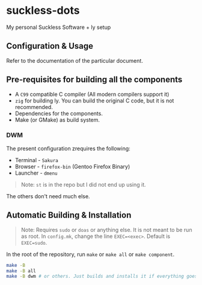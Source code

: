 # suckless-dots
My personal Suckless Software + ly setup

## Configuration & Usage
Refer to the documentation of the particular document.

## Pre-requisites for building all the components

- A `C99` compatible C compiler (All modern compilers support it)
- `zig` for building ly. You can build the original C code, but it is not recommended.
- Dependencies for the components.
- Make (or GMake) as build system.

### DWM
The present configuration zrequires the following:
- Terminal - `Sakura`
- Browser - `firefox-bin` (Gentoo Firefox Binary)
- Launcher - `dmenu`

>Note: `st` is in the repo but I did not end up using it.

The others don't need much else.

## Automatic Building & Installation

>Note: Requires `sudo` or `doas` or anything else. It is not meant to be run as root.
In `config.mk`, change the line `EXEC=<exec>`. Default is `EXEC=sudo`.

In the root of the repository, run `make` or `make all` or `make component`.
```sh
make -B
make -B all
make -B dwm # or others. Just builds and installs it if everything goes well.
```
